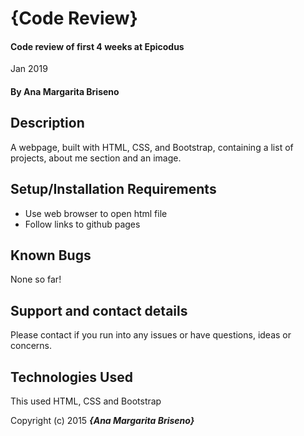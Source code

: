 # {Code Review}

#### Code review of first 4 weeks at Epicodus
Jan 2019

#### By **Ana Margarita Briseno**

## Description

A webpage, built with HTML, CSS, and Bootstrap, containing a list of projects, about me section and an image.

## Setup/Installation Requirements

* Use web browser to open html file
* Follow links to github pages

## Known Bugs

None so far!

## Support and contact details

Please contact if you run into any issues or have questions, ideas or concerns.

## Technologies Used

This used HTML, CSS and Bootstrap

Copyright (c) 2015 **_{Ana Margarita Briseno}_**
